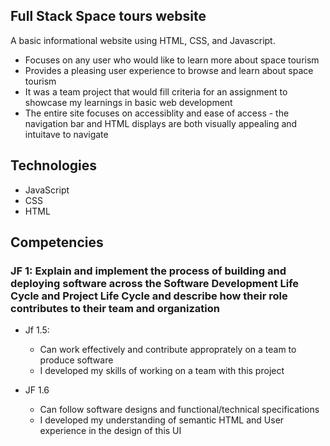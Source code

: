 ## Full Stack Space tours website
A basic informational website using HTML, CSS, and Javascript.
- Focuses on any user who would like to learn more about space tourism
- Provides a pleasing user experience to browse and learn about space tourism
- It was a team project that would fill criteria for an assignment to showcase my learnings in basic web development
- The entire site focuses on accessiblity and ease of access - the navigation bar and HTML displays are both visually appealing and intuitave to navigate
  


## Technologies
- JavaScript
- CSS
- HTML

## Competencies
### JF 1: Explain and implement the process of building and deploying software across the Software Development Life Cycle and Project Life Cycle and describe how their role contributes to their team and organization
- Jf 1.5:
  - Can work effectively and contribute approprately on a team to produce software
  - I developed my skills of working on a team with this project


- JF 1.6
  - Can follow software designs and functional/technical specifications
  - I developed my understanding of semantic HTML and User experience in the design of this UI
